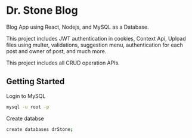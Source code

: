 # Dr. Stone Blog

Blog App using React, Nodejs, and MySQL as a Database.

This project includes JWT authentication in cookies, Context Api, Upload files using multer, validations, suggestion menu, authentication for each post and owner of post, and much more.

This project includes all CRUD operation APIs.


## Getting Started 

Login to MySQL
```bash
mysql -u root -p
```
Create databse
```bash
create databases drStone;
```
<!-- 

Home Page before Login
![HomePage](https://user-images.githubusercontent.com/103119353/219963400-de601dcf-80a8-41ce-938e-064dbad46061.png)

Regisestration form and it's validation
![Validations](https://user-images.githubusercontent.com/103119353/219963424-a7beb489-8dd4-4fda-8527-0e1f2ad864d2.png)

Login form
![login](https://user-images.githubusercontent.com/103119353/219963527-bf37fe60-f880-4a0c-bb6b-84b1621c85d6.png)

Home Page after login (navbar changes with logout functtionality) using Context Api and JWT
![LoginNavbarChange](https://user-images.githubusercontent.com/103119353/219963616-cf034451-9ce3-4c60-ba80-d8e330046b4d.png)

Blog showing based on specified category
![Blogs by Category](https://user-images.githubusercontent.com/103119353/219963650-912980e9-e6d0-4e39-8c96-4af2881a2cdc.png)

View more details of blog that shows that the loggedd in user can edit and delete the post posted by him
![posted by me](https://user-images.githubusercontent.com/103119353/219963983-bfd3ed83-e553-4a3c-9c06-00d461ed6b7d.png)

Cant delete or edit post of others
![other's posts](https://user-images.githubusercontent.com/103119353/219964053-6b2f96f6-a714-4778-acc7-441264dedf39.png)

Edit Post 
![Editing a post](https://user-images.githubusercontent.com/103119353/219964100-b8e6c5ad-b859-44b9-bf5d-53899c7df00e.png)

Add New Post
![adding a post](https://user-images.githubusercontent.com/103119353/219964133-50f0da87-f745-4770-8542-f6bf52327b94.png)













 -->
